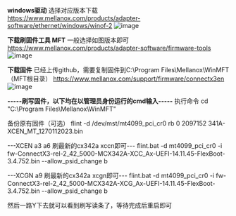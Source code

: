 **windows驱动**  选择对应版本下载
https://www.mellanox.com/products/adapter-software/ethernet/windows/winof-2
![image](https://github.com/Turnedback/OCP2-Pcie/raw/master/img/winof.png)

**下载刷固件工具 MFT**  一般选择如图版本即可
https://www.mellanox.com/products/adapter-software/firmware-tools
![image](https://github.com/Turnedback/OCP2-Pcie/raw/master/img/mft.png)

**下载固件**   已经上传github，需要复制固件到C:\Program Files\Mellanox\WinMFT（MFT根目录）
https://www.mellanox.com/support/firmware/connectx3en
![image](https://github.com/Turnedback/OCP2-Pcie/raw/master/img/cx341firmware.png)

**-----刷写固件，以下均在以管理员身份运行的cmd输入-----**
执行命令
cd "C:\Program Files\Mellanox\WinMFT"

备份原有固件（可选）
flint -d /dev/mst/mt4099_pci_cr0 rb 0 2097152 341A-XCEN_MT_1270112023.bin

---XCEN a3 a6 刷最新的cx342a xccn即可---
flint.bat -d mt4099_pci_cr0 -i fw-ConnectX3-rel-2_42_5000-MCX342A-XCC_Ax-UEFI-14.11.45-FlexBoot-3.4.752.bin --allow_psid_change b

---XCGN a9 刷最新的cx342a xcgn即可---
flint.bat -d mt4099_pci_cr0 -i fw-ConnectX3-rel-2_42_5000-MCX342A-XCG_Ax-UEFI-14.11.45-FlexBoot-3.4.752.bin --allow_psid_change b

然后一路Y下去就可以看到刷写读条了，等待完成后重启即可
